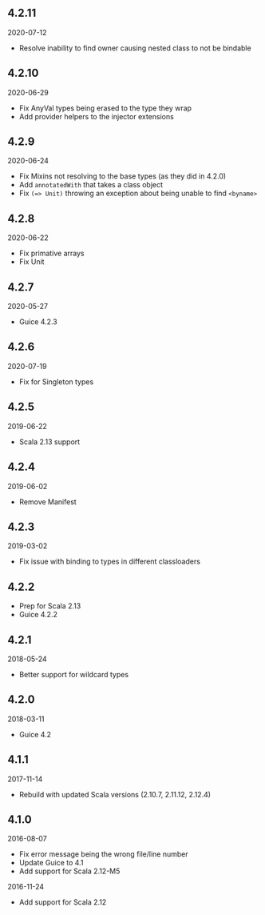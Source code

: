 4.2.11
------
2020-07-12

* Resolve inability to find owner causing nested class to not be bindable

4.2.10
------
2020-06-29

* Fix AnyVal types being erased to the type they wrap
* Add provider helpers to the injector extensions

4.2.9
-----
2020-06-24

* Fix Mixins not resolving to the base types (as they did in 4.2.0)
* Add `annotatedWith` that takes a class object
* Fix `(=> Unit)` throwing an exception about being unable to find `<byname>`

4.2.8
-----
2020-06-22

* Fix primative arrays
* Fix Unit

4.2.7
-----
2020-05-27

* Guice 4.2.3

4.2.6
-----
2020-07-19

* Fix for Singleton types

4.2.5
-----
2019-06-22

* Scala 2.13 support

4.2.4
-----
2019-06-02

* Remove Manifest

4.2.3
-----
2019-03-02

* Fix issue with binding to types in different classloaders

4.2.2
-----

* Prep for Scala 2.13
* Guice 4.2.2

4.2.1
-----
2018-05-24

* Better support for wildcard types

4.2.0
-----
2018-03-11

* Guice 4.2

4.1.1
-----
2017-11-14

* Rebuild with updated Scala versions (2.10.7, 2.11.12, 2.12.4)

4.1.0
-----
2016-08-07

* Fix error message being the wrong file/line number
* Update Guice to 4.1
* Add support for Scala 2.12-M5

2016-11-24
* Add support for Scala 2.12